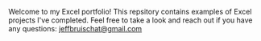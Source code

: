 Welcome to my Excel portfolio! This repsitory contains examples of Excel projects I've completed. Feel free to take a look and reach out if you have any questions: jeffbruischat@gmail.com
